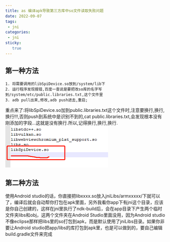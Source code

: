 ```yaml
---
title: as 编译apk导致第三方库中so文件读取失败问题
date: 2022-09-07
tags:
 - jni
categories: 
 - jni
sticky: 
   true 
---
```


## 第一种方法

```
1. 将需要调用的libSpiDevice.so放到/system/lib下
2. 运行程序发现报错,百度一查说是要把改so库的名字写到/system/etc/public.libraries.txt,这个文件里
3. adb pull出来,修改,adb push进去,重启;
```

重点来了:将libSpiDevice.so加到public.libraries.txt这个文件时,注意要换行,换行,换行!!!,否则push到系统中是识别不到的,cat public.libraries.txt,会发现根本没有刚添加的字段…这就是没有换行.所以,记得换行,换行,换行.
![在这里插入图片描述](https://raw.githubusercontent.com/shug666/image/main/images/20200314142212389.png)

## 第二种方法

使用Android studio的话，你直接把libxxxx.so放入jniLibs/armxxxxx/下就可以了，编译后就会自动帮你打包在apk里面，另外我看你app下有jni这个目录，应该是你自己创建的，这样在jni里执行了ndk-build后，会在app目录下产生两个临时文件夹libs和obj，这两个文件夹在Android Studio里面没用，因为Android studio不像eclipse那样把libs里的so打包到apk，而是默认使用了jniLibs目录。如果你非要让Android studio把app/libs的库打包到apk里，也是可以做到的，要自己编辑build.gradle文件来完成
